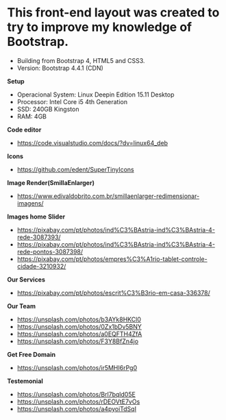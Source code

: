 This front-end layout was created to try to improve my knowledge of Bootstrap.
====================================
* Building from Bootstrap 4, HTML5 and CSS3.
* Version: Bootstrap 4.4.1 (CDN)

**Setup**
* Operacional System: Linux Deepin Edition 15.11 Desktop
* Processor: Intel Core i5 4th Generation
* SSD: 240GB Kingston
* RAM: 4GB

**Code editor**
* https://code.visualstudio.com/docs/?dv=linux64_deb

**Icons**
* https://github.com/edent/SuperTinyIcons

**Image Render(SmillaEnlarger)**
* https://www.edivaldobrito.com.br/smillaenlarger-redimensionar-imagens/

**Images home**
**Slider**
* https://pixabay.com/pt/photos/ind%C3%BAstria-ind%C3%BAstria-4-rede-3087393/
* https://pixabay.com/pt/photos/ind%C3%BAstria-ind%C3%BAstria-4-rede-pontos-3087398/
* https://pixabay.com/pt/photos/empres%C3%A1rio-tablet-controle-cidade-3210932/

**Our Services**
* https://pixabay.com/pt/photos/escrit%C3%B3rio-em-casa-336378/

**Our Team**
* https://unsplash.com/photos/b3AYk8HKCl0
* https://unsplash.com/photos/0Zx1bDv5BNY
* https://unsplash.com/photos/a0EQFTH4ZfA
* https://unsplash.com/photos/F3Y8BfZn4jo

**Get Free Domain**
* https://unsplash.com/photos/ir5MHI6rPg0

**Testemonial**
* https://unsplash.com/photos/Brl7bqld05E
* https://unsplash.com/photos/rDEOVtE7vOs
* https://unsplash.com/photos/a4pyoiTdSqI
